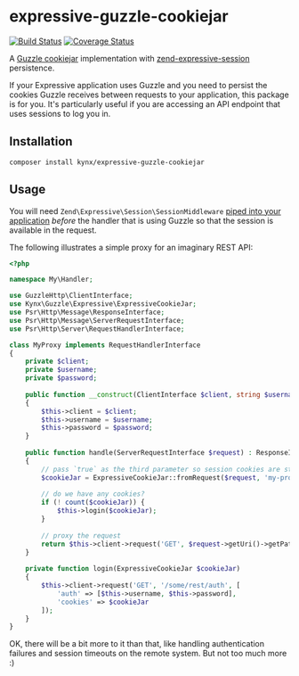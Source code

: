 # expressive-guzzle-cookiejar

[![Build Status](https://secure.travis-ci.org/kynx/expressive-guzzle-cookiejar.svg?branch=master)](https://secure.travis-ci.org/kynx/expressive-guzzle-cookiejar)
[![Coverage Status](https://coveralls.io/repos/github/kynx/expressive-guzzle-cookiejar/badge.svg?branch=master)](https://coveralls.io/github/kynx/expressive-guzzle-cookiejar?branch=master)

A [Guzzle cookiejar] implementation with [zend-expressive-session] persistence.

If your Expressive application uses Guzzle and you need to persist the cookies Guzzle receives between requests to 
your application, this package is for you. It's particularly useful if you are accessing an API endpoint that uses
sessions to log you in.

## Installation

```
composer install kynx/expressive-guzzle-cookiejar
```

## Usage

You will need `Zend\Expressive\Session\SessionMiddleware` [piped into your application] _before_ the handler that is
using Guzzle so that the session is available in the request.

The following illustrates a simple proxy for an imaginary REST API:

```php
<?php

namespace My\Handler;

use GuzzleHttp\ClientInterface;
use Kynx\Guzzle\Expressive\ExpressiveCookieJar;
use Psr\Http\Message\ResponseInterface;
use Psr\Http\Message\ServerRequestInterface;
use Psr\Http\Server\RequestHandlerInterface;

class MyProxy implements RequestHandlerInterface
{
    private $client;
    private $username;
    private $password;
    
    public function __construct(ClientInterface $client, string $username, string $password) 
    {
        $this->client = $client;
        $this->username = $username;
        $this->password = $password;
    }
    
    public function handle(ServerRequestInterface $request) : ResponseInterface
    {
        // pass `true` as the third parameter so session cookies are stored
        $cookieJar = ExpressiveCookieJar::fromRequest($request, 'my-proxy', true);
        
        // do we have any cookies?
        if (! count($cookieJar)) {
            $this->login($cookieJar);
        }
        
        // proxy the request
        return $this->client->request('GET', $request->getUri()->getPath(), ['cookies' => $cookieJar]);
    }
    
    private function login(ExpressiveCookieJar $cookieJar)
    {
        $this->client->request('GET', '/some/rest/auth', [
            'auth' => [$this->username, $this->password],
            'cookies' => $cookieJar
        ]);
    }
}
```

OK, there will be a bit more to it than that, like handling authentication failures and session timeouts on the remote
system. But not too much more :)




[Guzzle cookiejar]: http://docs.guzzlephp.org/en/stable/request-options.html#cookies
[zend-expressive-session]: https://github.com/zendframework/zend-expressive-session
[piped into your application]: https://docs.zendframework.com/zend-expressive-session/middleware/#adding-the-middleware-to-your-application
